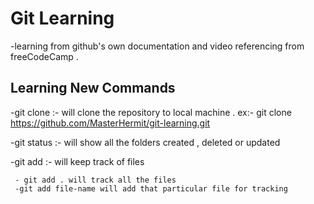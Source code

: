 # Git Learning

-learning from github's own documentation and video referencing from freeCodeCamp .

## Learning New Commands

-git clone :- will clone the repository to local machine .
ex:- git clone https://github.com/MasterHermit/git-learning.git

-git status :- will show all the folders created , deleted or updated

-git add :- will keep track of files

     - git add . will track all the files
     -git add file-name will add that particular file for tracking
